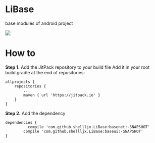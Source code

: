 # LiBase
base modules of android project

[![](https://jitpack.io/v/shellljx/LiBase.svg)](https://jitpack.io/#shellljx/LiBase)

# How to
**Step 1.** Add the JitPack repository to your build file
Add it in your root build.gradle at the end of repositories:
```
allprojects {
	repositories {
		...
		maven { url 'https://jitpack.io' }
	}
}
```
**Step 2.** Add the dependency
```
dependencies {
	      compile 'com.github.shellljx.LiBase:basenet:-SNAPSHOT'
        compile 'com.github.shellljx.LiBase:baseui:-SNAPSHOT'
}
```
